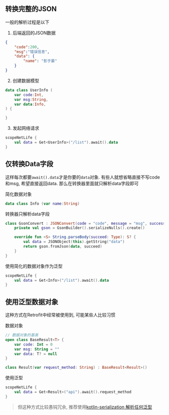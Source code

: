 
## 转换完整的JSON

一般的解析过程是以下

1. 后端返回的JSON数据

```json
{
    "code":200,
    "msg":"错误信息",
    "data": {
        "name": "彭于晏"
    }
}
```

2. 创建数据模型

```kotlin
data class UserInfo (
    var code:Int,
    var msg:String,
    var data:Info,
) {

}
```

3. 发起网络请求

```kotlin
scopeNetLife {
    val data = Get<UserInfo>("/list").await().data
}
```

## 仅转换Data字段

这样每次都要`await().data`才是你要的`data`对象. 有些人就想省略直接不写code和msg, 希望直接返回data. 那么在转换器里面就只解析data字段即可

简化数据对象

```kotlin
data class Info (var name:String)
```

转换器只解析data字段

```kotlin
class GsonConvert : JSONConvert(code = "code", message = "msg", success = "200") {
    private val gson = GsonBuilder().serializeNulls().create()

    override fun <S> String.parseBody(succeed: Type): S? {
        val data = JSONObject(this).getString("data")
        return gson.fromJson(data, succeed)
    }
}
```

使用简化的数据对象作为泛型

```kotlin
scopeNetLife {
    val data = Get<Info>("/list").await().data
}
```

## 使用泛型数据对象

这种方式在Retrofit中经常被使用到, 可能某些人比较习惯

数据对象

```kotlin
// 数据对象的基类
open class BaseResult<T> {
    var code: Int = 0
    var msg: String = ""
    var data: T? = null
}

class Result(var request_method: String) : BaseResult<Result>()
```

使用泛型

```kotlin
scopeNetLife {
    val data = Get<Result>("api").await().request_method
}
```

> 但这种方式比较愚钝冗余, 推荐使用[kotlin-serialization 解析任何泛型](kotlin-serialization.md)

